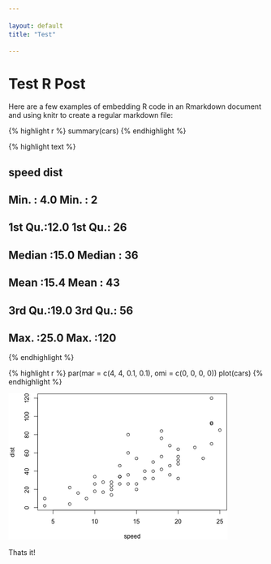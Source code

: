```yaml
---

layout: default
title: "Test"

---
```



# Test R Post



Here are a few examples of embedding R code in an Rmarkdown document
and using knitr to create a regular markdown file:

{% highlight r %}
summary(cars)
{% endhighlight %}



{% highlight text %}
##      speed           dist    
##  Min.   : 4.0   Min.   :  2  
##  1st Qu.:12.0   1st Qu.: 26  
##  Median :15.0   Median : 36  
##  Mean   :15.4   Mean   : 43  
##  3rd Qu.:19.0   3rd Qu.: 56  
##  Max.   :25.0   Max.   :120
{% endhighlight %}



{% highlight r %}
par(mar = c(4, 4, 0.1, 0.1), omi = c(0, 0, 0, 0))
plot(cars)
{% endhighlight %}

![center](/figs/2013-07-19-test.md/fig1.png) 


Thats it!

